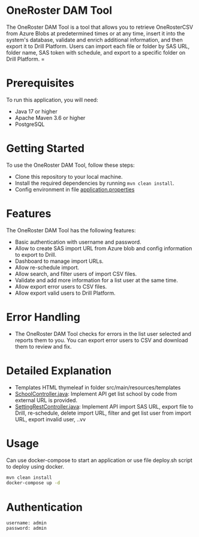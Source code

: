 # OneRoster DAM Tool
The OneRoster DAM Tool is a tool that allows you to retrieve OneRosterCSV from Azure Blobs at predetermined times or at any time, insert it into the system's database, validate and enrich additional information, and then export it to Drill Platform. Users can import each file or folder by SAS URL, folder name, SAS token with schedule, and export to a specific folder on Drill Platform. =
# Prerequisites

To run this application, you will need:

- Java 17 or higher
- Apache Maven 3.6 or higher
- PostgreSQL

# Getting Started
To use the OneRoster DAM Tool, follow these steps:

- Clone this repository to your local machine.
- Install the required dependencies by running `mvn clean install`.
- Config environment in file [application.properties](src%2Fmain%2Fresources%2Fapplication.properties)

# Features
The OneRoster DAM Tool has the following features:
- Basic authentication with username and password.
- Allow to create SAS import URL from Azure blob and config information to export to Drill.
- Dashboard to manage import URLs.
- Allow re-schedule import.
- Allow search, and filter users of import CSV files.
- Validate and add more information for a list user at the same time.
- Allow export error users to CSV files.
- Allow export valid users to Drill Platform.

# Error Handling
- The OneRoster DAM Tool checks for errors in the list user selected and reports them to you. You can export error users to CSV and download them to review and fix.

# Detailed Explanation
- Templates HTML thymeleaf in folder src/main/resources/templates
- [SchoolController.java](src%2Fmain%2Fjava%2Fcom%2Fflakworks%2Foneroster%2Fweb%2Fcontrollers%2Frestapi%2FSchoolController.java): Implement API get list school by code from external URL is provided.
- [SettingRestController.java](src%2Fmain%2Fjava%2Fcom%2Fflakworks%2Foneroster%2Fweb%2Fcontrollers%2Frestapi%2FSettingRestController.java): Implement API import SAS URL, export file to Drill, re-schedule, delete import URL, filter and get list user from import URL, export invalid user, ..vv

# Usage
Can use docker-compose to start an application or use file deploy.sh script to deploy using docker.
```bash
mvn clean install
docker-compose up -d
```
# Authentication
```text
username: admin
password: admin
```
